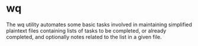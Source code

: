 # wq

The wq utility automates some basic tasks involved in maintaining simplified
plaintext files containing lists of tasks to be completed, or already
completed, and optionally notes related to the list in a given file.
